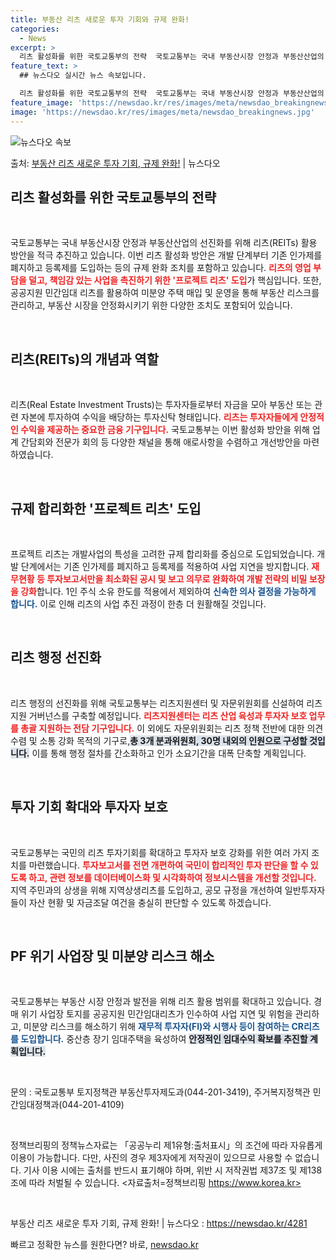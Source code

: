 ```yaml
---
title: 부동산 리츠 새로운 투자 기회와 규제 완화!
categories:
  - News
excerpt: >
  리츠 활성화를 위한 국토교통부의 전략  국토교통부는 국내 부동산시장 안정과 부동산산업의 선진화를 위해 리츠(…
feature_text: >
  ## 뉴스다오 실시간 뉴스 속보입니다.

  리츠 활성화를 위한 국토교통부의 전략  국토교통부는 국내 부동산시장 안정과 부동산산업의 선진화를 위해 리츠(…
feature_image: 'https://newsdao.kr/res/images/meta/newsdao_breakingnews.jpg'
image: 'https://newsdao.kr/res/images/meta/newsdao_breakingnews.jpg'
---
```


![뉴스다오 속보](https://newsdao.kr/res/images/meta/newsdao_breakingnews.jpg)

<p>출처: <a href="https://newsdao.kr/4281" rel="dofollow">부동산 리츠 새로운 투자 기회, 규제 완화!</a> | 뉴스다오</p>

<h2 data-ke-size="size26">리츠 활성화를 위한 국토교통부의 전략</h2>
<p data-ke-size="size16">&nbsp;</p>

국토교통부는 국내 부동산시장 안정과 부동산산업의 선진화를 위해 리츠(REITs) 활용 방안을 적극 추진하고 있습니다. 이번 리츠 활성화 방안은 개발 단계부터 기존 인가제를 폐지하고 등록제를 도입하는 등의 규제 완화 조치를 포함하고 있습니다. <b><span style="color: #ee2323;">리츠의 영업 부담을 덜고, 책임감 있는 사업을 촉진하기 위한 '프로젝트 리츠' 도입</span></b>가 핵심입니다. 또한, 공공지원 민간임대 리츠를 활용하여 미분양 주택 매입 및 운영을 통해 부동산 리스크를 관리하고, 부동산 시장을 안정화시키기 위한 다양한 조치도 포함되어 있습니다.

<p data-ke-size="size16">&nbsp;</p>

<h2 data-ke-size="size26">리츠(REITs)의 개념과 역할</h2>
<p data-ke-size="size16">&nbsp;</p>

리츠(Real Estate Investment Trusts)는 투자자들로부터 자금을 모아 부동산 또는 관련 자본에 투자하여 수익을 배당하는 투자신탁 형태입니다. <b><span style="color: #ee2323;">리츠는 투자자들에게 안정적인 수익을 제공하는 중요한 금융 기구입니다.</span></b> 국토교통부는 이번 활성화 방안을 위해 업계 간담회와 전문가 회의 등 다양한 채널을 통해 애로사항을 수렴하고 개선방안을 마련하였습니다.

<p data-ke-size="size16">&nbsp;</p>

<h2 data-ke-size="size26">규제 합리화한 '프로젝트 리츠' 도입</h2>
<p data-ke-size="size16">&nbsp;</p>

프로젝트 리츠는 개발사업의 특성을 고려한 규제 합리화를 중심으로 도입되었습니다. 개발 단계에서는 기존 인가제를 폐지하고 등록제를 적용하여 사업 지연을 방지합니다. <b><span style="color: #ee2323;">재무현황 등 투자보고서만을 최소화된 공시 및 보고 의무로 완화하여 개발 전략의 비밀 보장을 강화</span></b>합니다. 1인 주식 소유 한도를 적용에서 제외하여 <b><span style="color: #1a5490;">신속한 의사 결정을 가능하게 합니다.</span></b> 이로 인해 리츠의 사업 추진 과정이 한층 더 원활해질 것입니다.

<p data-ke-size="size16">&nbsp;</p>

<h2 data-ke-size="size26">리츠 행정 선진화</h2>
<p data-ke-size="size16">&nbsp;</p>

리츠 행정의 선진화를 위해 국토교통부는 리츠지원센터 및 자문위원회를 신설하여 리츠 지원 거버넌스를 구축할 예정입니다. <b><span style="color: #ee2323;">리츠지원센터는 리츠 산업 육성과 투자자 보호 업무를 총괄 지원하는 전담 기구입니다.</span></b> 이 외에도 자문위원회는 리츠 정책 전반에 대한 의견 수렴 및 소통 강화 목적의 기구로,<b><span style="background-color: #21538527;">총 3개 분과위원회, 30명 내외의 인원으로 구성할 것입니다.</span></b> 이를 통해 행정 절차를 간소화하고 인가 소요기간을 대폭 단축할 계획입니다.

<p data-ke-size="size16">&nbsp;</p>

<h2 data-ke-size="size26">투자 기회 확대와 투자자 보호</h2>
<p data-ke-size="size16">&nbsp;</p>

국토교통부는 국민의 리츠 투자기회를 확대하고 투자자 보호 강화를 위한 여러 가지 조치를 마련했습니다. <b><span style="color: #ee2323;">투자보고서를 전면 개편하여 국민이 합리적인 투자 판단을 할 수 있도록 하고, 관련 정보를 데이터베이스화 및 시각화하여 정보시스템을 개선할 것입니다.</span></b> 지역 주민과의 상생을 위해 지역상생리츠를 도입하고, 공모 규정을 개선하여 일반투자자들이 자산 현황 및 자금조달 여건을 충실히 판단할 수 있도록 하겠습니다.

<p data-ke-size="size16">&nbsp;</p>

<h2 data-ke-size="size26">PF 위기 사업장 및 미분양 리스크 해소</h2>
<p data-ke-size="size16">&nbsp;</p>

국토교통부는 부동산 시장 안정과 발전을 위해 리츠 활용 범위를 확대하고 있습니다. 경매 위기 사업장 토지를 공공지원 민간임대리츠가 인수하여 사업 지연 및 위험을 관리하고, 미분양 리스크를 해소하기 위해 <b><span style="color: #1a5490;">재무적 투자자(FI)와 시행사 등이 참여하는 CR리츠를 도입합니다.</span></b> 중산층 장기 임대주택을 육성하여 <b><span style="background-color: #21538527;">안정적인 임대수익 확보를 추진할 계획입니다.</span></b>

<p data-ke-size="size16">&nbsp;</p>

문의 : 국토교통부 토지정책관 부동산투자제도과(044-201-3419), 주거복지정책관 민간임대정책과(044-201-4109)

<p data-ke-size="size16">&nbsp;</p>

정책브리핑의 정책뉴스자료는 「공공누리 제1유형:출처표시」의 조건에 따라 자유롭게 이용이 가능합니다. 다만, 사진의 경우 제3자에게 저작권이 있으므로 사용할 수 없습니다. 기사 이용 시에는 출처를 반드시 표기해야 하며, 위반 시 저작권법 제37조 및 제138조에 따라 처벌될 수 있습니다. <자료출처=정책브리핑 https://www.korea.kr>

<p data-ke-size="size16">&nbsp;</p>

부동산 리츠 새로운 투자 기회, 규제 완화! | 뉴스다오  : <a href="https://newsdao.kr/4281">https://newsdao.kr/4281</a> 

빠르고 정확한 뉴스를 원한다면? 바로, <a href="https://newsdao.kr" rel="dofollow">newsdao.kr</a>


